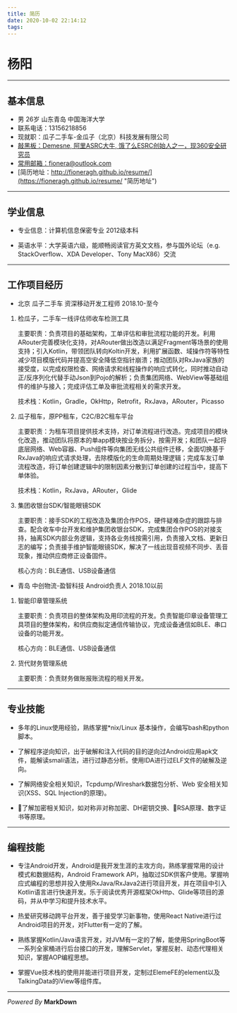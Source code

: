 ```yaml
---
title: 简历
date: 2020-10-02 22:14:12
tags:
---
```


# 杨阳

***

## 基本信息

* 男 26岁 山东青岛 中国海洋大学
* 联系电话：13156218856
* 现就职：瓜子二手车-金瓜子（北京）科技发展有限公司
* [敲黑板：Demesne, 阿里ASRC大牛, 饿了么ESRC创始人之一，现360安全研究员](https://weibo.com/121478098 "智障女票")
* [常用邮箱：fionera@outlook.com](mailto:fionera@outlook.com "常用邮箱")
* [简历地址：http://fioneragh.github.io/resume/](https://fioneragh.github.io/resume/ "简历地址")

***

## 学业信息

* 专业信息：计算机信息保密专业 2012级本科

* 英语水平：大学英语六级，能顺畅阅读官方英文文档，参与国外论坛（e.g. StackOverflow、XDA Developer、Tony MacX86）交流

***

## 工作项目经历

* 北京 瓜子二手车 资深移动开发工程师 2018.10-至今

1. 检瓜子，二手车一线评估师收车检测工具

    主要职责：负责项目的基础架构，工单评估和审批流程功能的开发。利用ARouter完善模块化支持，对ARouter做出改造以满足Fragment等场景的使用支持；引入Kotlin，带领团队转向Koltin开发，利用扩展函数、域操作符等特性减少项目模版代码并提高空安全降低空指针崩溃；推动团队对RxJava家族的接受度，以完成权限检查、网络请求和线程操作的响应式转化，同时推动自动正/反序列化代替手动Json到Pojo的解析；负责集团网络、WebView等基础组件的维护与接入；完成评估工单及审批流程相关的需求开发。

    技术栈：Kotlin，Gradle，OkHttp，Retrofit，RxJava，ARouter，Picasso

2. 瓜子租车，原PP租车，C2C/B2C租车平台

    主要职责：为租车项目提供技术支持，对订单流程进行改造。完成项目的模块化改造，推动团队将原本的单app模块按业务拆分，按需开发；和团队一起将底层网络、Web容器、Push组件等向集团无线公共组件迁移，全面切换基于RxJava的响应式请求处理，去除模版化的生命周期处理逻辑；完成车友订单流程改造，将订单创建逻辑中的限制因素分散到订单创建的过程当中，提高下单体验。

    技术栈：Kotlin，RxJava，ARouter，Glide

3. 集团收银台SDK/智能眼镜SDK

    主要职责：接手SDK的工程改造及集团合作POS，硬件疑难杂症的跟踪与排查。配合收车中台开发和维护集团收银台SDK，完成集团合作POS的对接支持，抽离SDK内部业务逻辑，支持各业务线按需引用，负责接入文档、更新日志的编写；负责接手维护智能眼镜SDK，解决了一线出现音视频不同步、丢音现象，推动供应商修正设备固件。

    核心方向：BLE通信、USB设备通信

* 青岛 中创物流-盈智科技 Android负责人 2018.10以前

1. 智能印章管理系统

    主要职责：负责项目的整体架构及用印流程的开发。负责智能印章设备管理工具项目的整体架构，和供应商拟定通信传输协议，完成设备通信如BLE、串口设备的功能开发。

    核心方向：BLE通信、USB设备通信

1. 货代财务管理系统

    主要职责：负责财务做账报账流程的相关开发。

***

## 专业技能

* 多年的Linux使用经验，熟练掌握*nix/Linux 基本操作，会编写bash和python脚本。

* 了解程序逆向知识，出于破解和注入代码的目的逆向过Android应用apk文件，能解读smali语法，进行过静态分析。使用IDA进行过ELF文件的破解及逆向。

* 了解网络安全相关知识，Tcpdump/Wireshark数据包分析、Web 安全相关知识(XSS、SQL Injection的原理)。

* 了解加密相关知识，如对称非对称加密、DH密钥交换、RSA原理、数字证书等原理。

***

## 编程技能

* 专注Android开发，Android是我开发生涯的主攻方向，熟练掌握常用的设计模式和数据结构，Android Framework API，抽取过SDK供客户使用。掌握响应式编程的思想并投入使用RxJava/RxJava2进行项目开发，并在项目中引入Kotlin语言进行快速开发。乐于阅读优秀开源框架OkHttp、Glide等项目的源码，并从中学习和提升技术水平。

* 热爱研究移动跨平台开发，善于接受学习新事物，使用React Native进行过Android项目的开发，对Flutter有一定的了解。

* 熟练掌握Kotlin/Java语言开发，对JVM有一定的了解，能使用SpringBoot等一系列全家桶进行后台接口的开发，理解Servlet，掌握反射、动态代理相关知识，掌握AOP编程思想。

* 掌握Vue技术栈的使用并能进行项目开发，定制过ElemeFE的element以及TalkingData的iView等组件库。

***

*Powered By* **MarkDown**
